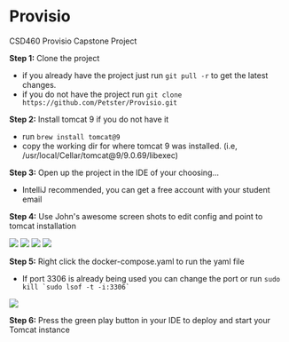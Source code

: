 # Provisio 
 CSD460 Provisio Capstone Project

**Step 1:** Clone the project
- if you already have the project just run `git pull -r` to get the latest changes.
- if you do not have the project run `git clone https://github.com/Petster/Provisio.git`

**Step 2:** Install tomcat 9 if you do not have it
- run `brew install tomcat@9`
- copy the working dir for where tomcat 9 was installed. (i.e, /usr/local/Cellar/tomcat@9/9.0.69/libexec)

**Step 3:** Open up the project in the IDE of your choosing...
- IntelliJ recommended, you can get a free account with your student email

**Step 4:** Use John's awesome screen shots to edit config and point to tomcat installation

![](https://user-images.githubusercontent.com/78231948/201999470-f942a736-8581-46c7-97a2-451e69453260.png)
![](https://user-images.githubusercontent.com/78231948/201999300-732f25ae-e755-4dc7-bd98-724234df1021.png)
![](https://user-images.githubusercontent.com/78231948/201999030-fd570e89-ef34-43b4-9f6d-712139992d80.png)
![](https://user-images.githubusercontent.com/78231948/201999046-f169f025-df02-4387-92a1-7c94ae00eae7.png)

**Step 5:** Right click the docker-compose.yaml to run the yaml file
- If port 3306 is already being used you can change the port or run `` sudo kill `sudo lsof -t -i:3306` ``

![](https://user-images.githubusercontent.com/78231948/202038681-9117975d-6309-4b32-b47f-275baa4aeb66.png)

**Step 6:** Press the green play button in your IDE to deploy and start your Tomcat instance
